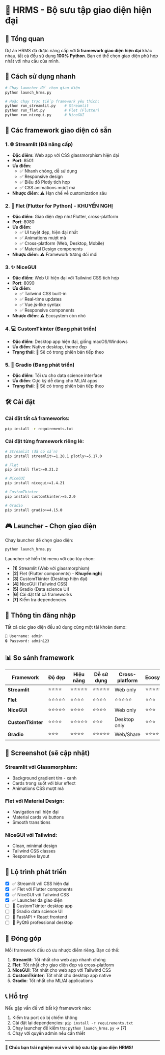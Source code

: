 # 🎨 HRMS - Bộ sưu tập giao diện hiện đại

## 🌟 Tổng quan

Dự án HRMS đã được nâng cấp với **5 framework giao diện hiện đại** khác nhau, tất cả đều sử dụng **100% Python**. Bạn có thể chọn giao diện phù hợp nhất với nhu cầu của mình.

## 🚀 Cách sử dụng nhanh

```bash
# Chạy launcher để chọn giao diện
python launch_hrms.py

# Hoặc chạy trực tiếp framework yêu thích:
python run_streamlit.py    # Streamlit
python run_flet.py         # Flet (Flutter)  
python run_nicegui.py      # NiceGUI
```

## 📱 Các framework giao diện có sẵn

### 1. 🌐 **Streamlit** (Đã nâng cấp)
- **Đặc điểm**: Web app với CSS glassmorphism hiện đại
- **Port**: 8501
- **Ưu điểm**: 
  - ✅ Nhanh chóng, dễ sử dụng
  - ✅ Responsive design
  - ✅ Biểu đồ Plotly tích hợp
  - ✅ CSS animations mượt mà
- **Nhược điểm**: ⚠️ Hạn chế về customization sâu

### 2. 📱 **Flet** (Flutter for Python) - **KHUYẾN NGHỊ**
- **Đặc điểm**: Giao diện đẹp như Flutter, cross-platform
- **Port**: 8080
- **Ưu điểm**:
  - ✅ UI tuyệt đẹp, hiện đại nhất
  - ✅ Animations mượt mà
  - ✅ Cross-platform (Web, Desktop, Mobile)
  - ✅ Material Design components
- **Nhược điểm**: ⚠️ Framework tương đối mới

### 3. ✨ **NiceGUI** 
- **Đặc điểm**: Web UI hiện đại với Tailwind CSS tích hợp
- **Port**: 8090  
- **Ưu điểm**:
  - ✅ Tailwind CSS built-in
  - ✅ Real-time updates
  - ✅ Vue.js-like syntax
  - ✅ Responsive components
- **Nhược điểm**: ⚠️ Ecosystem còn nhỏ

### 4. 💻 **CustomTkinter** (Đang phát triển)
- **Đặc điểm**: Desktop app hiện đại, giống macOS/Windows
- **Ưu điểm**: Native desktop, theme đẹp
- **Trạng thái**: 🚧 Sẽ có trong phiên bản tiếp theo

### 5. 🎯 **Gradio** (Đang phát triển)
- **Đặc điểm**: Tối ưu cho data science interface
- **Ưu điểm**: Cực kỳ dễ dùng cho ML/AI apps
- **Trạng thái**: 🚧 Sẽ có trong phiên bản tiếp theo

## 🛠️ Cài đặt

### Cài đặt tất cả frameworks:
```bash
pip install -r requirements.txt
```

### Cài đặt từng framework riêng lẻ:
```bash
# Streamlit (đã có sẵn)
pip install streamlit>=1.28.1 plotly>=5.17.0

# Flet
pip install flet>=0.21.2

# NiceGUI  
pip install nicegui>=1.4.21

# CustomTkinter
pip install customtkinter>=5.2.0

# Gradio
pip install gradio>=4.15.0
```

## 🎮 Launcher - Chọn giao diện

Chạy launcher để chọn giao diện:

```bash
python launch_hrms.py
```

Launcher sẽ hiển thị menu với các tùy chọn:
- **[1]** Streamlit (Web với glassmorphism)
- **[2]** Flet (Flutter components) - **Khuyến nghị**
- **[3]** CustomTkinter (Desktop hiện đại)
- **[4]** NiceGUI (Tailwind CSS)
- **[5]** Gradio (Data science UI)
- **[6]** Cài đặt tất cả frameworks
- **[7]** Kiểm tra dependencies

## 🔧 Thông tin đăng nhập

Tất cả các giao diện đều sử dụng cùng một tài khoản demo:

```
👤 Username: admin
🔒 Password: admin123
```

## 📊 So sánh framework

| Framework | Độ đẹp | Hiệu năng | Dễ sử dụng | Cross-platform | Ecosystem |
|-----------|---------|-----------|------------|----------------|-----------|
| **Streamlit** | ⭐⭐⭐⭐ | ⭐⭐⭐⭐⭐ | ⭐⭐⭐⭐⭐ | Web only | ⭐⭐⭐⭐⭐ |
| **Flet** | ⭐⭐⭐⭐⭐ | ⭐⭐⭐⭐ | ⭐⭐⭐⭐ | ⭐⭐⭐⭐⭐ | ⭐⭐⭐ |
| **NiceGUI** | ⭐⭐⭐⭐⭐ | ⭐⭐⭐⭐ | ⭐⭐⭐⭐ | Web only | ⭐⭐⭐ |
| **CustomTkinter** | ⭐⭐⭐⭐ | ⭐⭐⭐⭐⭐ | ⭐⭐⭐ | Desktop only | ⭐⭐⭐ |
| **Gradio** | ⭐⭐⭐ | ⭐⭐⭐⭐ | ⭐⭐⭐⭐⭐ | Web/Share | ⭐⭐⭐⭐ |

## 🎨 Screenshot (sẽ cập nhật)

### Streamlit với Glassmorphism:
- Background gradient tím - xanh
- Cards trong suốt với blur effect
- Animations CSS mượt mà

### Flet với Material Design:
- Navigation rail hiện đại
- Material cards và buttons
- Smooth transitions

### NiceGUI với Tailwind:
- Clean, minimal design
- Tailwind CSS classes
- Responsive layout

## 🚧 Lộ trình phát triển

- [x] ✅ Streamlit với CSS hiện đại
- [x] ✅ Flet với Flutter components
- [x] ✅ NiceGUI với Tailwind CSS
- [x] ✅ Launcher đa giao diện
- [ ] 🚧 CustomTkinter desktop app
- [ ] 🚧 Gradio data science UI
- [ ] 🚧 FastAPI + React frontend
- [ ] 🚧 PyQt6 professional desktop

## 🤝 Đóng góp

Mỗi framework đều có ưu nhược điểm riêng. Bạn có thể:

1. **Streamlit**: Tốt nhất cho web app nhanh chóng
2. **Flet**: Tốt nhất cho giao diện đẹp và cross-platform  
3. **NiceGUI**: Tốt nhất cho web app với Tailwind CSS
4. **CustomTkinter**: Tốt nhất cho desktop app native
5. **Gradio**: Tốt nhất cho ML/AI applications

## 📞 Hỗ trợ

Nếu gặp vấn đề với bất kỳ framework nào:

1. Kiểm tra port có bị chiếm không
2. Cài đặt lại dependencies: `pip install -r requirements.txt`  
3. Chạy launcher để kiểm tra: `python launch_hrms.py` → [7]
4. Chạy với quyền admin nếu cần thiết

---

**🎉 Chúc bạn trải nghiệm vui vẻ với bộ sưu tập giao diện HRMS!**

